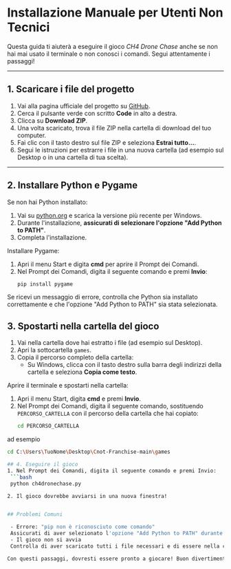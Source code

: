 # Installazione Manuale per Utenti Non Tecnici

Questa guida ti aiuterà a eseguire il gioco *CH4 Drone Chase* anche se non hai mai usato il terminale o non conosci i comandi. Segui attentamente i passaggi!

---

## 1. Scaricare i file del progetto
1. Vai alla pagina ufficiale del progetto su [GitHub](https://github.com/francescosisini/Cnot-Franchise).
2. Cerca il pulsante verde con scritto **Code** in alto a destra.
3. Clicca su **Download ZIP**.
4. Una volta scaricato, trova il file ZIP nella cartella di download del tuo computer.
5. Fai clic con il tasto destro sul file ZIP e seleziona **Estrai tutto...**.
6. Segui le istruzioni per estrarre i file in una nuova cartella (ad esempio sul Desktop o in una cartella di tua scelta).

---

## 2. Installare Python e Pygame
Se non hai Python installato:
1. Vai su [python.org](https://www.python.org/downloads/) e scarica la versione più recente per Windows.
2. Durante l'installazione, **assicurati di selezionare l'opzione "Add Python to PATH"**.
3. Completa l'installazione.

Installare Pygame:
1. Apri il menu Start e digita **cmd** per aprire il Prompt dei Comandi.
2. Nel Prompt dei Comandi, digita il seguente comando e premi **Invio**:
   ```bash
   pip install pygame

Se ricevi un messaggio di errore, controlla che Python sia installato correttamente e che l'opzione "Add Python to PATH" sia stata selezionata.

## 3. Spostarti nella cartella del gioco
1. Vai nella cartella dove hai estratto i file (ad esempio sul Desktop).
2. Apri la sottocartella `games`.
3. Copia il percorso completo della cartella:
   - Su Windows, clicca con il tasto destro sulla barra degli indirizzi della cartella e seleziona **Copia come testo**.

Aprire il terminale e spostarti nella cartella:
1. Apri il menu Start, digita **cmd** e premi **Invio**.
2. Nel Prompt dei Comandi, digita il seguente comando, sostituendo `PERCORSO_CARTELLA` con il percorso della cartella che hai copiato:
   ```bash
   cd PERCORSO_CARTELLA

ad esempio

   ```bash
   cd C:\Users\TuoNome\Desktop\Cnot-Franchise-main\games

## 4. Eseguire il gioco
1. Nel Prompt dei Comandi, digita il seguente comando e premi Invio:
    ```bash
    python ch4dronechase.py

2. Il gioco dovrebbe avviarsi in una nuova finestra!


## Problemi Comuni

    - Errore: "pip non è riconosciuto come comando"
    Assicurati di aver selezionato l'opzione "Add Python to PATH" durante l'installazione di Python.
    - Il gioco non si avvia
    Controlla di aver scaricato tutti i file necessari e di essere nella cartella corretta.

Con questi passaggi, dovresti essere pronto a giocare! Buon divertimento!
